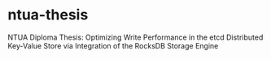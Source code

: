 # ntua-thesis
NTUA Diploma Thesis: Optimizing Write Performance in the etcd Distributed Key-Value Store via Integration of the RocksDB Storage Engine

